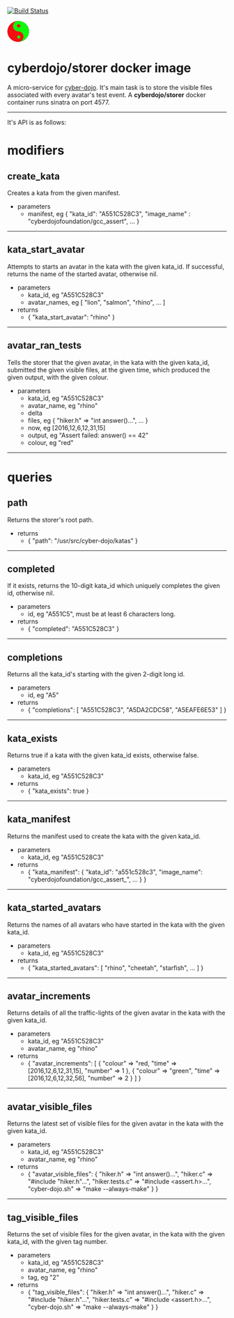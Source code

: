 
[![Build Status](https://travis-ci.org/cyber-dojo/storer.svg?branch=master)](https://travis-ci.org/cyber-dojo/storer)

<img src="https://raw.githubusercontent.com/cyber-dojo/nginx/master/images/home_page_logo.png" alt="cyber-dojo yin/yang logo" width="50px" height="50px"/>

# cyberdojo/storer docker image

A micro-service for [cyber-dojo](http://cyber-dojo.org).
It's main task is to store the visible files associated with every avatar's test event.
A **cyberdojo/storer** docker container runs sinatra on port 4577.

- - - -

It's API is as follows:

# modifiers

## create_kata
Creates a kata from the given manifest.
- parameters
  * manifest, eg  {
      "kata_id": "A551C528C3",
      "image_name" : "cyberdojofoundation/gcc_assert",
      ...
    }

- - - -

## kata_start_avatar
Attempts to starts an avatar in the kata with the given kata_id.
If successful, returns the name of the started avatar, otherwise nil.
- parameters
  * kata_id, eg "A551C528C3"
  * avatar_names, eg [ "lion", "salmon", "rhino", ... ]
- returns
  * { "kata_start_avatar": "rhino" }

- - - -

## avatar_ran_tests
Tells the storer that the given avatar, in the kata with the given kata_id,
submitted the given visible files, at the given time, which produced the given
output, with the given colour.
- parameters
  * kata_id, eg "A551C528C3"
  * avatar_name, eg "rhino"
  * delta
  * files, eg { "hiker.h" => "int answer()...", ... }
  * now, eg [2016,12,6,12,31,15]
  * output, eg "Assert failed: answer() == 42"
  * colour, eg "red"

- - - -

# queries

## path
Returns the storer's root path.
- returns
  * { "path": "/usr/src/cyber-dojo/katas"  }

- - - -

## completed
If it exists, returns the 10-digit kata_id which uniquely completes the given id, otherwise nil.
- parameters
  * id, eg "A551C5", must be at least 6 characters long.
- returns
  * { "completed": "A551C528C3"  }

- - - -

## completions
Returns all the kata_id's starting with the given 2-digit long id.
- parameters
  * id, eg "A5"
- returns
  * { "completions": [ "A551C528C3", "A5DA2CDC58", "A5EAFE6E53" ]  }

- - - -

## kata_exists
Returns true if a kata with the given kata_id exists, otherwise false.
- parameters
  * kata_id, eg "A551C528C3"
- returns
  * { "kata_exists": true }

- - - -

## kata_manifest
Returns the manifest used to create the kata with the given kata_id.
- parameters
  * kata_id, eg "A551C528C3"
- returns
  * { "kata_manifest": {
        "kata_id": "a551c528c3",
        "image_name": "cyberdojofoundation/gcc_assert_",
        ...
      }
    }

- - - -

## kata_started_avatars
Returns the names of all avatars who have started in the kata with the given kata_id.
- parameters
  * kata_id, eg "A551C528C3"
- returns
  * { "kata_started_avatars": [ "rhino", "cheetah", "starfish", ... ] }

- - - -

## avatar_increments
Returns details of all the traffic-lights of the given avatar in the kata with the given kata_id.
- parameters
  * kata_id, eg "A551C528C3"
  * avatar_name, eg "rhino"
- returns
  * { "avatar_increments": [
        { "colour" => "red,    "time" => [2016,12,6,12,31,15], "number" => 1 },
        { "colour" => "green", "time" => [2016,12,6,12,32,56], "number" => 2 }
      ]
    }

- - - -

## avatar_visible_files
Returns the latest set of visible files for the given avatar in the kata with the given kata_id.
- parameters
  * kata_id, eg "A551C528C3"
  * avatar_name, eg "rhino"
- returns
  * { "avatar_visible_files": {
         "hiker.h" => "int answer()...",
         "hiker.c" => "#include \"hiker.h\"...",
         "hiker.tests.c" => "#include <assert.h>...",
         "cyber-dojo.sh" => "make --always-make"
      }
    }

- - - -

## tag_visible_files
Returns the set of visible files for the given avatar, in the kata with the given kata_id,
with the given tag number.
- parameters
  * kata_id, eg "A551C528C3"
  * avatar_name, eg "rhino"
  * tag, eg "2"
- returns
  * { "tag_visible_files": {
         "hiker.h" => "int answer()...",
         "hiker.c" => "#include \"hiker.h\"...",
         "hiker.tests.c" => "#include <assert.h>...",
         "cyber-dojo.sh" => "make --always-make"
      }
    }

